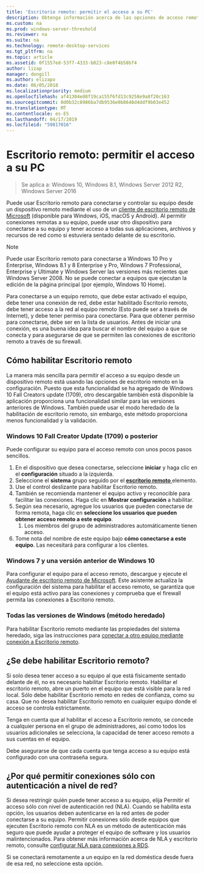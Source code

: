 ```yaml
---
title: 'Escritorio remoto: permitir el acceso a su PC'
description: Obtenga información acerca de las opciones de acceso remoto a su PC
ms.custom: na
ms.prod: windows-server-threshold
ms.reviewer: na
ms.suite: na
ms.technology: remote-desktop-services
ms.tgt_pltfrm: na
ms.topic: article
ms.assetid: 0f1557ed-53f7-4333-b023-c8e0f4b58bf4
author: lizap
manager: dongill
ms.author: elizapo
ms.date: 06/05/2018
ms.localizationpriority: medium
ms.openlocfilehash: af41304e08f19ca155f6fd13c9258e9a8f20c163
ms.sourcegitcommit: 0d0b32c8986ba7db9536e0b8648d4ddf9b03e452
ms.translationtype: MT
ms.contentlocale: es-ES
ms.lasthandoff: 04/17/2019
ms.locfileid: "59817016"
---
```

# <a name="remote-desktop---allow-access-to-your-pc"></a>Escritorio remoto: permitir el acceso a su PC

>Se aplica a: Windows 10, Windows 8.1, Windows Server 2012 R2, Windows Server 2016

Puede usar Escritorio remoto para conectarse y controlar su equipo desde un dispositivo remoto mediante el uso de un [cliente de escritorio remoto de Microsoft](remote-desktop-clients.md) (disponible para Windows, iOS, macOS y Android). Al permitir conexiones remotas a su equipo, puede usar otro dispositivo para conectarse a su equipo y tener acceso a todas sus aplicaciones, archivos y recursos de red como si estuviera sentado delante de su escritorio.  

> [!NOTE]
> Puede usar Escritorio remoto para conectarse a Windows 10 Pro y Enterprise, Windows 8.1 y 8 Enterprise y Pro, Windows 7 Professional, Enterprise y Ultimate y Windows Server las versiones más recientes que Windows Server 2008. No se puede conectar a equipos que ejecutan la edición de la página principal (por ejemplo, Windows 10 Home). 

Para conectarse a un equipo remoto, que debe estar activado el equipo, debe tener una conexión de red, debe estar habilitado Escritorio remoto, debe tener acceso a la red al equipo remoto (Esto puede ser a través de Internet), y debe tener permiso para conectarse. Para que obtener permiso para conectarse, debe ser en la lista de usuarios. Antes de iniciar una conexión, es una buena idea para buscar el nombre del equipo a que se conecta y para asegurarse de que se permiten las conexiones de escritorio remoto a través de su firewall.

## <a name="how-to-enable-remote-desktop"></a>Cómo habilitar Escritorio remoto

La manera más sencilla para permitir el acceso a su equipo desde un dispositivo remoto está usando las opciones de escritorio remoto en la configuración. Puesto que esta funcionalidad se ha agregado de Windows 10 Fall Creators update (1709), otro descargable también está disponible la aplicación proporciona una funcionalidad similar para las versiones anteriores de Windows. También puede usar el modo heredado de la habilitación de escritorio remoto, sin embargo, este método proporciona menos funcionalidad y la validación.

### <a name="windows-10-fall-creator-update-1709-or-later"></a>Windows 10 Fall Creator Update (1709) o posterior

Puede configurar su equipo para el acceso remoto con unos pocos pasos sencillos.
1. En el dispositivo que desea conectarse, seleccione **iniciar** y haga clic en el **configuración** situado a la izquierda.
2. Seleccione el **sistema** grupo seguido por el [ **escritorio remoto** ](ms-settings:remotedesktop) elemento.
3. Use el control deslizante para habilitar Escritorio remoto.
4. También se recomienda mantener el equipo activo y reconocible para facilitar las conexiones. Haga clic en **Mostrar configuración** a habilitar.
5. Según sea necesario, agregue los usuarios que pueden conectarse de forma remota, haga clic en **seleccione los usuarios que pueden obtener acceso remoto a este equipo**.
   1. Los miembros del grupo de administradores automáticamente tienen acceso.
6. Tome nota del nombre de este equipo bajo **cómo conectarse a este equipo**. Las necesitará para configurar a los clientes.

### <a name="windows-7-and-early-version-of-windows-10"></a>Windows 7 y una versión anterior de Windows 10

Para configurar el equipo para el acceso remoto, descargue y ejecute el [Ayudante de escritorio remoto de Microsoft](https://www.microsoft.com/download/details.aspx?id=50042). Este asistente actualiza la configuración del sistema para habilitar el acceso remoto, se garantiza que el equipo está activo para las conexiones y comprueba que el firewall permita las conexiones a Escritorio remoto. 

### <a name="all-versions-of-windows-legacy-method"></a>Todas las versiones de Windows (método heredado)

Para habilitar Escritorio remoto mediante las propiedades del sistema heredado, siga las instrucciones para [conectar a otro equipo mediante conexión a Escritorio remoto](https://windows.microsoft.com/windows/remote-desktop-connection-faq).

## <a name="should-i-enable-remote-desktop"></a>¿Se debe habilitar Escritorio remoto?

Si solo desea tener acceso a su equipo al que está físicamente sentado delante de él, no es necesario habilitar Escritorio remoto. Habilitar el escritorio remoto, abre un puerto en el equipo que está visible para la red local. Sólo debe habilitar Escritorio remoto en redes de confianza, como su casa. Que no desea habilitar Escritorio remoto en cualquier equipo donde el acceso se controla estrictamente.

Tenga en cuenta que al habilitar el acceso a Escritorio remoto, se concede a cualquier persona en el grupo de administradores, así como todos los usuarios adicionales se selecciona, la capacidad de tener acceso remoto a sus cuentas en el equipo.

Debe asegurarse de que cada cuenta que tenga acceso a su equipo está configurado con una contraseña segura.

## <a name="why-allow-connections-only-with-network-level-authentication"></a>¿Por qué permitir conexiones sólo con autenticación a nivel de red? 
 
Si desea restringir quién puede tener acceso a su equipo, elija Permitir el acceso sólo con nivel de autenticación red (NLA). Cuando se habilita esta opción, los usuarios deben autenticarse en la red antes de poder conectarse a su equipo. Permitir conexiones sólo desde equipos que ejecuten Escritorio remoto con NLA es un método de autenticación más seguro que puede ayudar a proteger el equipo de software y los usuarios malintencionados. Para obtener más información acerca de NLA y escritorio remoto, consulte [configurar NLA para conexiones a RDS](https://technet.microsoft.com/library/cc732713(v=ws.11).aspx). 

Si se conectará remotamente a un equipo en la red doméstica desde fuera de esa red, no seleccione esta opción.
